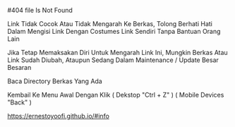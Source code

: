 #404
file Is Not Found

Link Tidak Cocok Atau Tidak Mengarah Ke Berkas, Tolong Berhati Hati Dalam Mengisi Link Dengan Costumes Link Sendiri Tanpa Bantuan Orang Lain

Jika Tetap Memaksakan Diri Untuk Mengarah Link Ini, Mungkin Berkas Atau Link Sudah Diubah, Ataupun Sedang Dalam Maintenance / Update Besar Besaran



Baca Directory Berkas Yang Ada

Kembail Ke Menu Awal Dengan Klik ( Dekstop "Ctrl + Z" ) ( Mobile Devices "Back" )

https://ernestoyoofi.github.io/#info